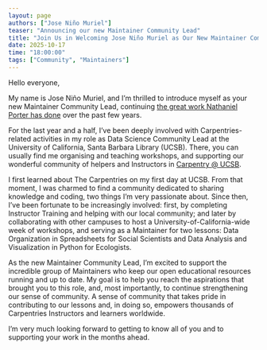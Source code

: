 ```yaml
---
layout: page
authors: ["Jose Niño Muriel"]
teaser: "Announcing our new Maintainer Community Lead"
title: "Join Us in Welcoming Jose Niño Muriel as Our New Maintainer Community Lead!"
date: 2025-10-17
time: "18:00:00"
tags: ["Community", "Maintainers"]
---
```


Hello everyone,

My name is Jose Niño Muriel, and I’m thrilled to introduce myself as your new Maintainer Community Lead, continuing [the great work Nathaniel Porter has done](/blog/2025/09/final-update-from-outgoing-maintainer-community-lead/) over the past few years.

For the last year and a half, I’ve been deeply involved with Carpentries-related activities in my role as Data Science Community Lead at the University of California, Santa Barbara Library (UCSB). There, you can usually find me organising and teaching workshops, and supporting our wonderful community of helpers and Instructors in [Carpentry @ UCSB](https://carpentry.library.ucsb.edu/).

I first learned about The Carpentries on my first day at UCSB. From that moment, I was charmed to find a community dedicated to sharing knowledge and coding, two things I’m very passionate about. Since then, I’ve been fortunate to be increasingly involved: first, by completing Instructor Training and helping with our local community; and later by collaborating with other campuses to host a University-of-California-wide week of workshops, and serving as a Maintainer for two lessons: Data Organization in Spreadsheets for Social Scientists and Data Analysis and Visualization in Python for Ecologists.

As the new Maintainer Community Lead, I’m excited to support the incredible group of Maintainers who keep our open educational resources running and up to date. My goal is to help you reach the aspirations that brought you to this role, and, most importantly, to continue strengthening our sense of community. A sense of community that takes pride in contributing to our lessons and, in doing so, empowers thousands of Carpentries Instructors and learners worldwide.


I’m very much looking forward to getting to know all of you and to supporting your work in the months ahead.
